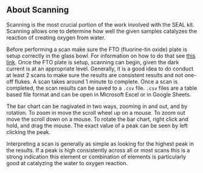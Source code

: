 <h2>About Scanning</h2>

<p>Scanning is the most crucial portion of the work involved with the SEAL kit. Scanning allows one to determine how well the given samples catalyzes the reaction of creating oxygen from water.</p>

<p>Before performing a scan make sure the FTO (fluorine-tin oxide) plate is setup correctly in the glass bowl. For information on how to do that see <a href="https://www.notion.so/Testing-a-Plate-c89e93b206d74cbba8a8eca2605be462#4e1335f53f764527a14e2089e86d3f7c">this link</a>. Once the FTO plate is setup, scanning can begin, given the dark current is at an appropriate level.  Generally, it is a good idea to do conduct at least 2 scans to make sure the results are consistent results and not one-off flukes. A scan takes around 1 minute to complete.  Once a scan is completed, the scan results can be saved to a <code>.csv</code> file. <code>.csv</code> files are a table based file format and can be open in Microsoft Excel or in Google Sheets.

<p>The bar chart can be nagivated in two ways, zooming in and out, and by rotation.  To zoom in move the scroll wheel up on a mouse.  To zoom out move the scroll down on a mouse.  To rotate the bar chart, right click and hold, and drag the mouse. The exact value of a peak can be seen by left clicking the peak.</p>

<p>Interpreting a scan is generally as simple as looking for the highest peak in the results.  If a peak is high consistently across all or most scans this is a strong indication this element or combination of elements is particularly good at catalyzing the water to oxygen reaction.</p>
